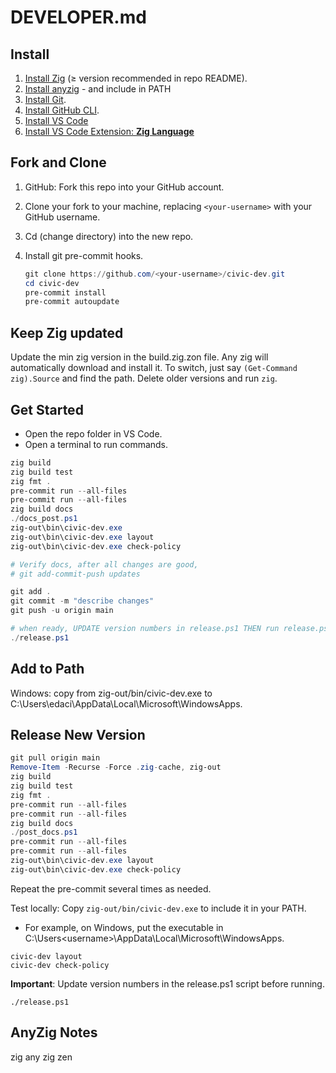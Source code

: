 # DEVELOPER.md

## Install

1. [Install Zig](https://ziglang.org/download/) (≥ version recommended in repo README).
2. [Install anyzig](https://marler8997.github.io/anyzig/) - and include in PATH
3. [Install Git](https://git-scm.com/).
4. [Install GitHub CLI](https://cli.github.com/).
5. [Install VS Code](https://code.visualstudio.com/download)
6. [Install VS Code Extension: **Zig Language**](https://marketplace.visualstudio.com/items?itemName=ziglang.vscode-zig)


## Fork and Clone

1. GitHub: Fork this repo into your GitHub account.
2. Clone your fork to your machine, replacing `<your-username>` with your GitHub username.
3. Cd (change directory) into the new repo.
4. Install git pre-commit hooks.

    ```powershell
    git clone https://github.com/<your-username>/civic-dev.git
    cd civic-dev
    pre-commit install
    pre-commit autoupdate
    ```

## Keep Zig updated

Update the min zig version in the build.zig.zon file. Any zig will automatically download and install it.
To switch, just say `(Get-Command zig).Source` and find the path. Delete older versions and run `zig`.

## Get Started

- Open the repo folder in VS Code.
- Open a terminal to run commands.

```powershell
zig build
zig build test
zig fmt .
pre-commit run --all-files
pre-commit run --all-files
zig build docs
./docs_post.ps1
zig-out\bin\civic-dev.exe
zig-out\bin\civic-dev.exe layout
zig-out\bin\civic-dev.exe check-policy

# Verify docs, after all changes are good,
# git add-commit-push updates

git add .
git commit -m "describe changes"
git push -u origin main

# when ready, UPDATE version numbers in release.ps1 THEN run release.ps1 (it will add-commit-push changes and new tag)
./release.ps1
```

## Add to Path

Windows: copy from zig-out/bin/civic-dev.exe to C:\Users\edaci\AppData\Local\Microsoft\WindowsApps.

## Release New Version

```powershell
git pull origin main
Remove-Item -Recurse -Force .zig-cache, zig-out
zig build
zig build test
zig fmt .
pre-commit run --all-files
pre-commit run --all-files
zig build docs
./post_docs.ps1
pre-commit run --all-files
pre-commit run --all-files
zig-out\bin\civic-dev.exe layout
zig-out\bin\civic-dev.exe check-policy
```

Repeat the pre-commit several times as needed.

Test locally: Copy `zig-out/bin/civic-dev.exe` to include it in your PATH.
- For example, on Windows, put the executable in C:\Users\<username>\AppData\Local\Microsoft\WindowsApps.

```pwsh
civic-dev layout
civic-dev check-policy
```



**Important**: Update version numbers in the release.ps1 script before running.

```
./release.ps1
```

## AnyZig Notes

zig any
zig zen

